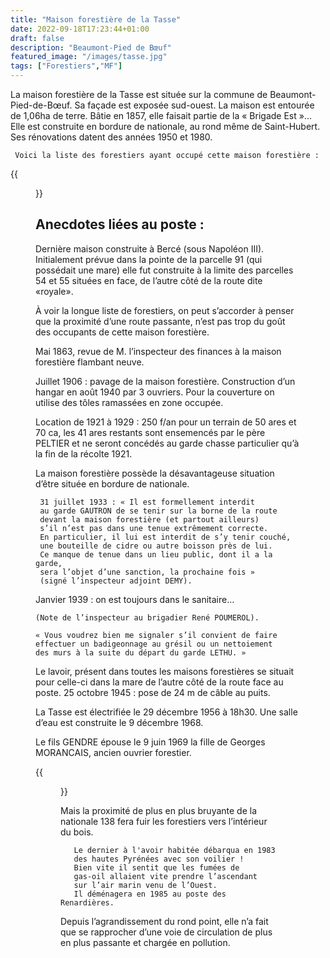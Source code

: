 ```yaml
---
title: "Maison forestière de la Tasse"
date: 2022-09-18T17:23:44+01:00
draft: false
description: "Beaumont-Pied de Bœuf"
featured_image: "/images/tasse.jpg"
tags: ["Forestiers","MF"]
---
```


La maison forestière de la Tasse est située sur la commune de Beaumont-Pied-de-Bœuf.
Sa façade est exposée sud-ouest. La maison est entourée de 1,06ha de terre.
Bâtie en 1857, elle faisait partie de la « Brigade Est »… 
Elle est construite en bordure de nationale, au rond même de Saint-Hubert.
Ses rénovations datent des années 1950 et 1980.

     Voici la liste des forestiers ayant occupé cette maison forestière : 

{{<figure src="/images/articles/tasse.jpg" title="Forestiers de La Tasse">}}

 ## Anecdotes liées au poste :
Dernière maison construite à Bercé (sous Napoléon III).
Initialement prévue dans la pointe de la parcelle 91 (qui possédait une mare)
  elle fut construite à la limite des parcelles 54 et 55 situées en face, 
  de l’autre côté de la route dite «royale».
  
À voir la longue liste de forestiers, on peut s’accorder à penser 
  que la proximité d’une route passante, n’est pas trop du goût
  des occupants de cette maison forestière. 
  
Mai 1863, revue de M. l’inspecteur des finances à la maison forestière flambant neuve. 
  
Juillet 1906 : pavage de la maison forestière. 
  Construction d’un hangar en août 1940 par 3 ouvriers. 
  Pour la couverture on utilise des tôles ramassées en zone occupée. 
  
Location de 1921 à 1929 : 250 f/an pour un terrain de 50 ares et 70 ca, 
  les 41 ares restants sont ensemencés par le père PELTIER 
  et ne seront concédés au garde chasse particulier 
  qu’à la fin de la récolte 1921. 
  
La maison forestière possède la désavantageuse 
situation d’être située en bordure de nationale.
  

     31 juillet 1933 : « Il est formellement interdit 
     au garde GAUTRON de se tenir sur la borne de la route 
     devant la maison forestière (et partout ailleurs) 
     s’il n’est pas dans une tenue extrêmement correcte. 
     En particulier, il lui est interdit de s’y tenir couché, 
     une bouteille de cidre ou autre boisson près de lui. 
     Ce manque de tenue dans un lieu public, dont il a la garde, 
     sera l’objet d’une sanction, la prochaine fois » 
     (signé l’inspecteur adjoint DEMY).  
  
Janvier 1939 : on est toujours dans le sanitaire… 
  
    (Note de l’inspecteur au brigadier René POUMEROL). 
  
    « Vous voudrez bien me signaler s’il convient de faire 
    effectuer un badigeonnage au grésil ou un nettoiement
    des murs à la suite du départ du garde LETHU. »
  
 Le lavoir, présent dans toutes les maisons forestières 
 se situait pour celle-ci dans la mare de l’autre côté de la route face au poste. 
25 octobre 1945 : pose de 24 m de câble au puits.
  
La Tasse est électrifiée le 29 décembre 1956 à 18h30. 
Une salle d’eau est construite le 9 décembre 1968. 
  
Le fils GENDRE épouse le 9 juin 1969 la fille de Georges MORANCAIS, ancien ouvrier forestier.
  
{{<figure src="/images/articles/tasse1983.jpg" title="Maison forestière de la Tasse">}}
  
Mais la proximité de plus en plus bruyante de la nationale 138
  fera fuir les forestiers vers l’intérieur du bois. 
     
       Le dernier à l'avoir habitée débarqua en 1983
       des hautes Pyrénées avec son voilier !
       Bien vite il sentit que les fumées de  
       gas-oil allaient vite prendre l’ascendant 
       sur l’air marin venu de l’Ouest. 
       Il déménagera en 1985 au poste des Renardières.

  Depuis l’agrandissement du rond point, elle n’a fait 
  que se rapprocher d’une voie de circulation 
  de plus en plus passante et chargée en pollution. 

